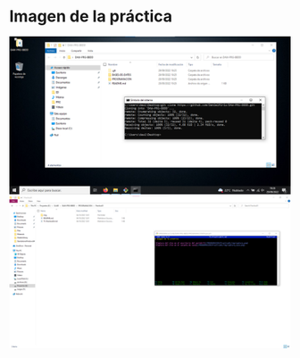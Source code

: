 # Imagen de la práctica

![Captura del clon en el escritorio del portátil](./img/captura.png)
![Captura del clon en mi carpeta de casa](./img/captura_casa.png)
